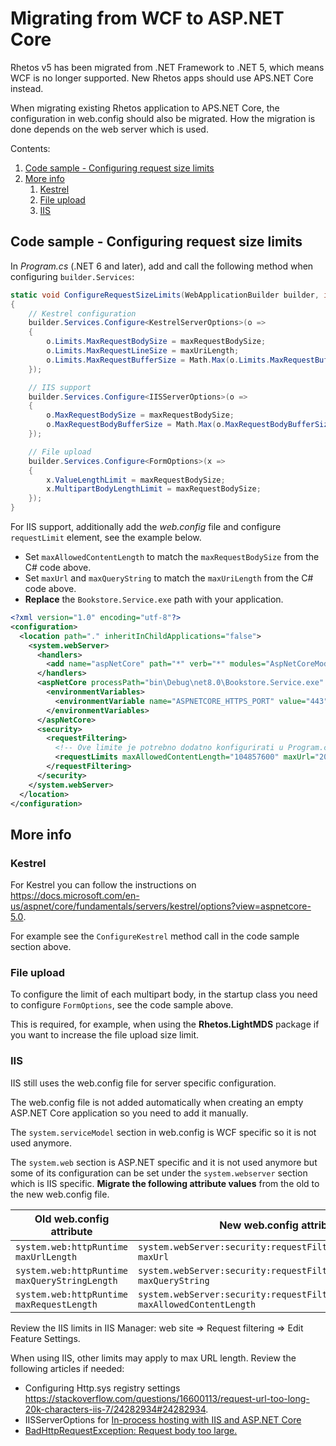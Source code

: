 # Migrating from WCF to ASP.NET Core

Rhetos v5 has been migrated from .NET Framework to .NET 5, which means WCF is no longer supported.
New Rhetos apps should use APS.NET Core instead.

When migrating existing Rhetos application to APS.NET Core, the configuration in web.config should also be migrated.
How the migration is done depends on the web server which is used.

Contents:

1. [Code sample - Configuring request size limits](#code-sample---configuring-request-size-limits)
2. [More info](#more-info)
   1. [Kestrel](#kestrel)
   2. [File upload](#file-upload)
   3. [IIS](#iis)

## Code sample - Configuring request size limits

In *Program.cs* (.NET 6 and later), add and call the following method when configuring `builder.Services`:

```cs
static void ConfigureRequestSizeLimits(WebApplicationBuilder builder, int maxRequestBodySize, int maxUriLength)
{
    // Kestrel configuration
    builder.Services.Configure<KestrelServerOptions>(o =>
    {
        o.Limits.MaxRequestBodySize = maxRequestBodySize;
        o.Limits.MaxRequestLineSize = maxUriLength;
        o.Limits.MaxRequestBufferSize = Math.Max(o.Limits.MaxRequestBufferSize.Value, maxUriLength);
    });

    // IIS support
    builder.Services.Configure<IISServerOptions>(o =>
    {
        o.MaxRequestBodySize = maxRequestBodySize;
        o.MaxRequestBodyBufferSize = Math.Max(o.MaxRequestBodyBufferSize, maxUriLength);
    });

    // File upload
    builder.Services.Configure<FormOptions>(x =>
    {
        x.ValueLengthLimit = maxRequestBodySize;
        x.MultipartBodyLengthLimit = maxRequestBodySize;
    });
}
```

For IIS support, additionally add the *web.config* file and configure `requestLimit` element,
see the example below.

* Set `maxAllowedContentLength` to match the `maxRequestBodySize` from the C# code above.
* Set `maxUrl` and `maxQueryString` to match the `maxUriLength` from the C# code above.
* **Replace** the `Bookstore.Service.exe` path with your application.

```xml
<?xml version="1.0" encoding="utf-8"?>
<configuration>
  <location path="." inheritInChildApplications="false">
    <system.webServer>
      <handlers>
        <add name="aspNetCore" path="*" verb="*" modules="AspNetCoreModuleV2" resourceType="Unspecified" />
      </handlers>
      <aspNetCore processPath="bin\Debug\net8.0\Bookstore.Service.exe" arguments="" stdoutLogEnabled="false" hostingModel="InProcess">
        <environmentVariables>
          <environmentVariable name="ASPNETCORE_HTTPS_PORT" value="443" />
        </environmentVariables>
      </aspNetCore>
      <security>
        <requestFiltering>
          <!-- Ove limite je potrebno dodatno konfigurirati u Program.cs: ConfigureRequestSizeLimits. -->
          <requestLimits maxAllowedContentLength="104857600" maxUrl="2097151" maxQueryString="2097151" />
        </requestFiltering>
      </security>
    </system.webServer>
  </location>
</configuration>
```

## More info

### Kestrel

For Kestrel you can follow the instructions on https://docs.microsoft.com/en-us/aspnet/core/fundamentals/servers/kestrel/options?view=aspnetcore-5.0.

For example see the `ConfigureKestrel` method call in the code sample section above.

### File upload

To configure the limit of each multipart body, in the startup class you need to
configure `FormOptions`, see the code sample above.

This is required, for example, when using the **Rhetos.LightMDS** package if you want to increase the file upload size limit.

### IIS

IIS still uses the web.config file for server specific configuration.

The web.config file is not added automatically when creating an empty ASP.NET Core application so you need to add it manually.

The `system.serviceModel` section in web.config is WCF specific so it is not used anymore.

The `system.web` section is ASP.NET specific and it is not used anymore
but some of its configuration can be set under the `system.webserver` section which is IIS specific.
**Migrate the following attribute values** from the old to the new web.config file.

| Old web.config attribute | New web.config attribute |
|---|---|
| `system.web:httpRuntime maxUrlLength` | `system.webServer:security:requestFiltering:requestLimits maxUrl`
| `system.web:httpRuntime maxQueryStringLength` | `system.webServer:security:requestFiltering:requestLimits maxQueryString`
| `system.web:httpRuntime maxRequestLength` | `system.webServer:security:requestFiltering:requestLimits maxAllowedContentLength`

Review the IIS limits in IIS Manager: web site => Request filtering => Edit Feature Settings.

When using IIS, other limits may apply to max URL length.
Review the following articles if needed:

* Configuring Http.sys registry settings <https://stackoverflow.com/questions/16600113/request-url-too-long-20k-characters-iis-7/24282934#24282934>.
* IISServerOptions for [In-process hosting with IIS and ASP.NET Core](https://docs.microsoft.com/en-us/aspnet/core/host-and-deploy/iis/in-process-hosting?view=aspnetcore-5.0)
* [BadHttpRequestException: Request body too large.](https://github.com/dotnet/aspnetcore/issues/20369)
